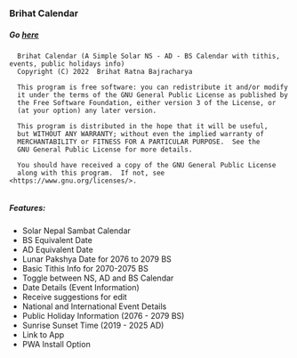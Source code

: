 ### Brihat Calendar
##### Go [here](https://brihat-rb.github.io/brihat_calendar/brihat_calendar.html)  

```
  Brihat Calendar (A Simple Solar NS - AD - BS Calendar with tithis, events, public holidays info)
  Copyright (C) 2022  Brihat Ratna Bajracharya
  
  This program is free software: you can redistribute it and/or modify
  it under the terms of the GNU General Public License as published by
  the Free Software Foundation, either version 3 of the License, or
  (at your option) any later version.
  
  This program is distributed in the hope that it will be useful,
  but WITHOUT ANY WARRANTY; without even the implied warranty of
  MERCHANTABILITY or FITNESS FOR A PARTICULAR PURPOSE.  See the
  GNU General Public License for more details.
  
  You should have received a copy of the GNU General Public License
  along with this program.  If not, see <https://www.gnu.org/licenses/>.
  
```

##### Features:
 - Solar Nepal Sambat Calendar
 - BS Equivalent Date
 - AD Equivalent Date
 - Lunar Pakshya Date for 2076 to 2079 BS
 - Basic Tithis Info for 2070-2075 BS
 - Toggle between NS, AD and BS Calendar
 - Date Details (Event Information)
 - Receive suggestions for edit
 - National and International Event Details
 - Public Holiday Information (2076 - 2079 BS)
 - Sunrise Sunset Time (2019 - 2025 AD)
 - Link to App
 - PWA Install Option
